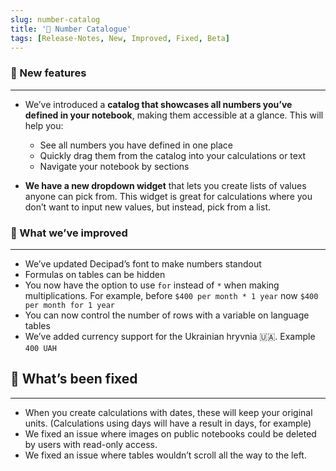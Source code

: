 ```yaml
---
slug: number-catalog
title: '📣 Number Catalogue'
tags: [Release-Notes, New, Improved, Fixed, Beta]
---
```


### 🌱 New features

---

- We’ve introduced a **catalog that showcases all numbers you’ve defined in your notebook**, making them accessible at a glance. This will help you:

  - See all numbers you have defined in one place
  - Quickly drag them from the catalog into your calculations or text
  - Navigate your notebook by sections

- **We have a new dropdown widget** that lets you create lists of values anyone can pick from. This widget is great for calculations where you don’t want to input new values, but instead, pick from a list.

### 💪 What we’ve improved

---

- We’ve updated Decipad’s font to make numbers standout
- Formulas on tables can be hidden
- You now have the option to use `for` instead of `*` when making multiplications. For example, before `$400 per month * 1 year` now `$400 per month for 1 year`
- You can now control the number of rows with a variable on language tables
- We’ve added currency support for the Ukrainian hryvnia 🇺🇦. Example `400 UAH`

## 🔨 What’s been fixed

---

- When you create calculations with dates, these will keep your original units. (Calculations using days will have a result in days, for example)
- We fixed an issue where images on public notebooks could be deleted by users with read-only access.
- We fixed an issue where tables wouldn’t scroll all the way to the left.
